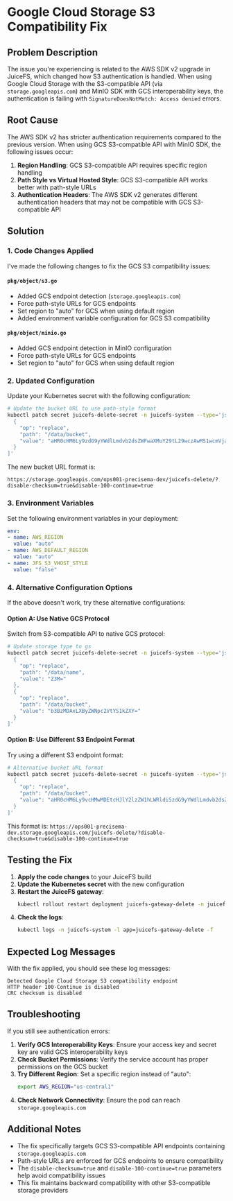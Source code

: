 # Google Cloud Storage S3 Compatibility Fix

## Problem Description

The issue you're experiencing is related to the AWS SDK v2 upgrade in JuiceFS, which changed how S3 authentication is handled. When using Google Cloud Storage with the S3-compatible API (via `storage.googleapis.com`) and MinIO SDK with GCS interoperability keys, the authentication is failing with `SignatureDoesNotMatch: Access denied` errors.

## Root Cause

The AWS SDK v2 has stricter authentication requirements compared to the previous version. When using GCS S3-compatible API with MinIO SDK, the following issues occur:

1. **Region Handling**: GCS S3-compatible API requires specific region handling
2. **Path Style vs Virtual Hosted Style**: GCS S3-compatible API works better with path-style URLs
3. **Authentication Headers**: The AWS SDK v2 generates different authentication headers that may not be compatible with GCS S3-compatible API

## Solution

### 1. Code Changes Applied

I've made the following changes to fix the GCS S3 compatibility issues:

#### `pkg/object/s3.go`
- Added GCS endpoint detection (`storage.googleapis.com`)
- Force path-style URLs for GCS endpoints
- Set region to "auto" for GCS when using default region
- Added environment variable configuration for GCS S3 compatibility

#### `pkg/object/minio.go`
- Added GCS endpoint detection in MinIO configuration
- Force path-style URLs for GCS endpoints
- Set region to "auto" for GCS when using default region

### 2. Updated Configuration

Update your Kubernetes secret with the following configuration:

```bash
# Update the bucket URL to use path-style format
kubectl patch secret juicefs-delete-secret -n juicefs-system --type='json' -p='[
  {
    "op": "replace",
    "path": "/data/bucket",
    "value": "aHR0cHM6Ly9zdG9yYWdlLmdvb2dsZWFwaXMuY29tL29wczAwMS1wcmVjaXNlbWEtZGV2L2p1aWNlZnMtZGVsZXRlLz9kaXNhYmxlLWNoZWNrc3VtPXRydWUmZGlzYWJsZS0xMDAtY29udGludWU9dHJ1ZQ=="
  }
]'
```

The new bucket URL format is:
```
https://storage.googleapis.com/ops001-precisema-dev/juicefs-delete/?disable-checksum=true&disable-100-continue=true
```

### 3. Environment Variables

Set the following environment variables in your deployment:

```yaml
env:
- name: AWS_REGION
  value: "auto"
- name: AWS_DEFAULT_REGION
  value: "auto"
- name: JFS_S3_VHOST_STYLE
  value: "false"
```

### 4. Alternative Configuration Options

If the above doesn't work, try these alternative configurations:

#### Option A: Use Native GCS Protocol
Switch from S3-compatible API to native GCS protocol:

```bash
# Update storage type to gs
kubectl patch secret juicefs-delete-secret -n juicefs-system --type='json' -p='[
  {
    "op": "replace",
    "path": "/data/name",
    "value": "Z3M="
  },
  {
    "op": "replace",
    "path": "/data/bucket",
    "value": "b3BzMDAxLXByZWNpc2VtYS1kZXY="
  }
]'
```

#### Option B: Use Different S3 Endpoint Format
Try using a different S3 endpoint format:

```bash
# Alternative bucket URL format
kubectl patch secret juicefs-delete-secret -n juicefs-system --type='json' -p='[
  {
    "op": "replace",
    "path": "/data/bucket",
    "value": "aHR0cHM6Ly9vcHMwMDEtcHJlY2lzZW1hLWRldi5zdG9yYWdlLmdvb2dsZWFwaXMuY29tL2p1aWNlZnMtZGVsZXRlLz9kaXNhYmxlLWNoZWNrc3VtPXRydWUmZGlzYWJsZS0xMDAtY29udGludWU9dHJ1ZQ=="
  }
]'
```

This format is: `https://ops001-precisema-dev.storage.googleapis.com/juicefs-delete/?disable-checksum=true&disable-100-continue=true`

## Testing the Fix

1. **Apply the code changes** to your JuiceFS build
2. **Update the Kubernetes secret** with the new configuration
3. **Restart the JuiceFS gateway**:
   ```bash
   kubectl rollout restart deployment juicefs-gateway-delete -n juicefs-system
   ```
4. **Check the logs**:
   ```bash
   kubectl logs -n juicefs-system -l app=juicefs-gateway-delete -f
   ```

## Expected Log Messages

With the fix applied, you should see these log messages:
```
Detected Google Cloud Storage S3 compatibility endpoint
HTTP header 100-Continue is disabled
CRC checksum is disabled
```

## Troubleshooting

If you still see authentication errors:

1. **Verify GCS Interoperability Keys**: Ensure your access key and secret key are valid GCS interoperability keys
2. **Check Bucket Permissions**: Verify the service account has proper permissions on the GCS bucket
3. **Try Different Region**: Set a specific region instead of "auto":
   ```bash
   export AWS_REGION="us-central1"
   ```
4. **Check Network Connectivity**: Ensure the pod can reach `storage.googleapis.com`

## Additional Notes

- The fix specifically targets GCS S3-compatible API endpoints containing `storage.googleapis.com`
- Path-style URLs are enforced for GCS endpoints to ensure compatibility
- The `disable-checksum=true` and `disable-100-continue=true` parameters help avoid compatibility issues
- This fix maintains backward compatibility with other S3-compatible storage providers 